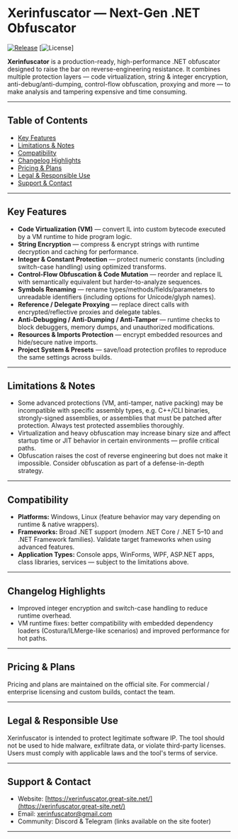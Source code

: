 # Xerinfuscator — Next-Gen .NET Obfuscator

[![Release](https://img.shields.io/badge/release-v1.0.0-blue)](https://xerinfuscator.great-site.net)
[![License](https://img.shields.io/badge/license-Proprietary-red)]

**Xerinfuscator** is a production-ready, high-performance .NET obfuscator designed to raise the bar on reverse-engineering resistance. It combines multiple protection layers — code virtualization, string & integer encryption, anti-debug/anti-dumping, control-flow obfuscation, proxying and more — to make analysis and tampering expensive and time consuming.

---

## Table of Contents

* [Key Features](#key-features)
* [Limitations & Notes](#limitations--notes)
* [Compatibility](#compatibility)
* [Changelog Highlights](#changelog-highlights)
* [Pricing & Plans](#pricing--plans)
* [Legal & Responsible Use](#legal--responsible-use)
* [Support & Contact](#support--contact)

---

## Key Features

* **Code Virtualization (VM)** — convert IL into custom bytecode executed by a VM runtime to hide program logic.
* **String Encryption** — compress & encrypt strings with runtime decryption and caching for performance.
* **Integer & Constant Protection** — protect numeric constants (including switch-case handling) using optimized transforms.
* **Control-Flow Obfuscation & Code Mutation** — reorder and replace IL with semantically equivalent but harder-to-analyze sequences.
* **Symbols Renaming** — rename types/methods/fields/parameters to unreadable identifiers (including options for Unicode/glyph names).
* **Reference / Delegate Proxying** — replace direct calls with encrypted/reflective proxies and delegate tables.
* **Anti-Debugging / Anti-Dumping / Anti-Tamper** — runtime checks to block debuggers, memory dumps, and unauthorized modifications.
* **Resources & Imports Protection** — encrypt embedded resources and hide/secure native imports.
* **Project System & Presets** — save/load protection profiles to reproduce the same settings across builds.

---

## Limitations & Notes

* Some advanced protections (VM, anti-tamper, native packing) may be incompatible with specific assembly types, e.g. C++/CLI binaries, strongly-signed assemblies, or assemblies that must be patched after protection. Always test protected assemblies thoroughly.
* Virtualization and heavy obfuscation may increase binary size and affect startup time or JIT behavior in certain environments — profile critical paths.
* Obfuscation raises the cost of reverse engineering but does not make it impossible. Consider obfuscation as part of a defense-in-depth strategy.

---

## Compatibility

* **Platforms:** Windows, Linux (feature behavior may vary depending on runtime & native wrappers).
* **Frameworks:** Broad .NET support (modern .NET Core / .NET 5–10 and .NET Framework families). Validate target frameworks when using advanced features.
* **Application Types:** Console apps, WinForms, WPF, ASP.NET apps, class libraries, services — subject to the limitations above.

---

## Changelog Highlights

* Improved integer encryption and switch-case handling to reduce runtime overhead.
* VM runtime fixes: better compatibility with embedded dependency loaders (Costura/ILMerge-like scenarios) and improved performance for hot paths.

---

## Pricing & Plans

Pricing and plans are maintained on the official site. For commercial / enterprise licensing and custom builds, contact the team.

---

## Legal & Responsible Use

Xerinfuscator is intended to protect legitimate software IP. The tool should not be used to hide malware, exfiltrate data, or violate third-party licenses. Users must comply with applicable laws and the tool's terms of service.

---

## Support & Contact

* Website: [https://xerinfuscator.great-site.net/](https://xerinfuscator.great-site.net/)
* Email: [xerinfuscator@gmail.com](mailto:xerinfuscator@gmail.com)
* Community: Discord & Telegram (links available on the site footer)

---

